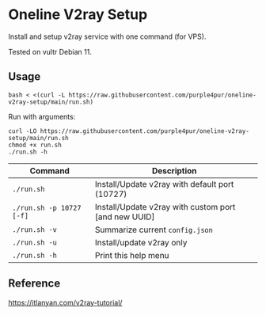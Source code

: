 # Oneline V2ray Setup

Install and setup v2ray service with one command (for VPS).

Tested on vultr Debian 11.

## Usage

```
bash < <(curl -L https://raw.githubusercontent.com/purple4pur/oneline-v2ray-setup/main/run.sh)
```

Run with arguments:

```
curl -LO https://raw.githubusercontent.com/purple4pur/oneline-v2ray-setup/main/run.sh
chmod +x run.sh
./run.sh -h
```

| Command | Description |
|---|---|
| `./run.sh` | Install/Update v2ray with default port (10727) |
| `./run.sh -p 10727 [-f]` | Install/Update v2ray with custom port [and new UUID] |
| `./run.sh -v` | Summarize current `config.json` |
| `./run.sh -u` | Install/update v2ray only |
| `./run.sh -h` | Print this help menu |

## Reference

<https://itlanyan.com/v2ray-tutorial/>
